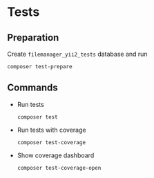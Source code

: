 # Tests

## Preparation

Create `filemanager_yii2_tests` database and run

```
composer test-prepare
```

## Commands

- Run tests
  ```
  composer test
  ```

- Run tests with coverage
  ```
  composer test-coverage
  ```

- Show coverage dashboard
  ```
  composer test-coverage-open
  ```
